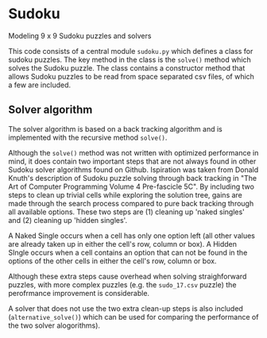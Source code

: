 # Sudoku
Modeling 9 x 9 Sudoku puzzles and solvers

This code consists of a central module <code>sudoku.py</code> which defines a class for sudoku puzzles. The key method in the class is the <code>solve()</code> method which solves the Sudoku puzzle. The class contains a constructor method that allows Sudoku puzzles to be read from space separated csv files, of which a few are included.

## Solver algorithm

The solver algorithm is based on a back tracking algorithm and is implemented with the recursive method <code>solve()</code>.

Although the <code>solve()</code> method was not written with optimized performance in mind, it does contain two important steps that are not always found in other Sudoku solver algorithms found on Github. Ispiration was taken from Donald Knuth's description of Sudoku puzzle solving through back tracking in "The Art of Computer Programming Volume 4 Pre-fascicle 5C". By including two steps to clean up trivial cells while exploring the solution tree, gains are made through the search process compared to pure back tracking through all available options. These two steps are (1) cleaning up 'naked singles' and (2) cleaning up 'hidden singles'.

A Naked Single occurs when a cell has only one option left (all other values are already taken up in either the cell's row, column or box). A Hidden SIngle occurs when a cell contains an option that can not be found in the options of the other cells in either the cell's row, column or box.

Although these extra steps cause overhead when solving straighforward puzzles, with more complex puzzles (e.g. the <code>sudo_17.csv</code> puzzle) the perofrmance improvement is considerable.

A solver that does not use the two extra clean-up steps is also included (<code>alternative_solve()</code>) which can be used for comparing the performance of the two solver alogorithms).


